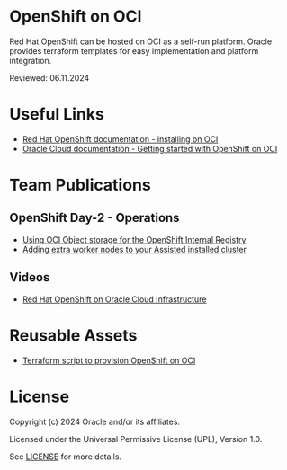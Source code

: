 
# OpenShift on OCI
 
Red Hat OpenShift can be hosted on OCI as a self-run platform. Oracle provides terraform templates for easy implementation and platform integration.

Reviewed: 06.11.2024
 
# Useful Links

- [Red Hat OpenShift documentation - installing on OCI](https://docs.openshift.com/container-platform/4.16/installing/installing_oci/installing-oci-assisted-installer.html)
- [Oracle Cloud documentation - Getting started with OpenShift on OCI](https://docs.oracle.com/en-us/iaas/Content/openshift-on-oci/overview.htm)

# Team Publications

## OpenShift Day-2 - Operations
- [Using OCI Object storage for the OpenShift Internal Registry](enable-image-registry/README.md)
- [Adding extra worker nodes to your Assisted installed cluster](assisted-cluster-add-host/README.md)
  
## Videos

- [Red Hat OpenShift on Oracle Cloud Infrastructure ](https://www.youtube.com/watch?v=_3WMrRVRD1o)

# Reusable Assets

- [Terraform script to provision OpenShift on OCI](https://github.com/oracle-quickstart/oci-openshift)
  
# License

Copyright (c) 2024 Oracle and/or its affiliates.

Licensed under the Universal Permissive License (UPL), Version 1.0.

See [LICENSE](https://github.com/oracle-devrel/technology-engineering/blob/main/LICENSE) for more details.

[def]: #useful-links
[def2]: def
